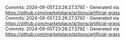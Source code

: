 Commits: 2024-09-05T23:26:27.379Z - Generated via https://github.com/marketplace/actions/artificial-grass
<br>
Commits: 2024-09-05T23:26:27.379Z - Generated via https://github.com/marketplace/actions/artificial-grass
<br>
Commits: 2024-09-05T23:26:27.379Z - Generated via https://github.com/marketplace/actions/artificial-grass
<br>
